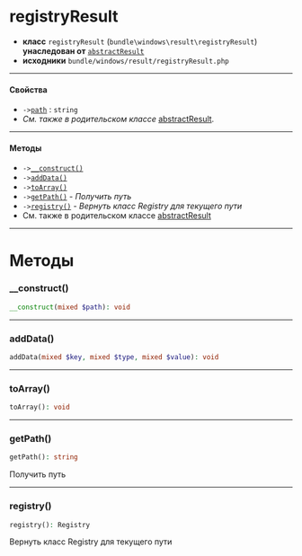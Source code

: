 # registryResult

- **класс** `registryResult` (`bundle\windows\result\registryResult`) **унаследован от** [`abstractResult`](classes/bundle/windows/result/abstractResult.ru.md)
- **исходники** `bundle/windows/result/registryResult.php`

---

#### Свойства

- `->`[`path`](#prop-path) : `string`
- *См. также в родительском классе* [abstractResult](classes/bundle/windows/result/abstractResult.ru.md).

---

#### Методы

- `->`[`__construct()`](#method-__construct)
- `->`[`addData()`](#method-adddata)
- `->`[`toArray()`](#method-toarray)
- `->`[`getPath()`](#method-getpath) - _Получить путь_
- `->`[`registry()`](#method-registry) - _Вернуть класс Registry для текущего пути_
- См. также в родительском классе [abstractResult](classes/bundle/windows/result/abstractResult.ru.md)

---
# Методы

<a name="method-__construct"></a>

### __construct()
```php
__construct(mixed $path): void
```

---

<a name="method-adddata"></a>

### addData()
```php
addData(mixed $key, mixed $type, mixed $value): void
```

---

<a name="method-toarray"></a>

### toArray()
```php
toArray(): void
```

---

<a name="method-getpath"></a>

### getPath()
```php
getPath(): string
```
Получить путь

---

<a name="method-registry"></a>

### registry()
```php
registry(): Registry
```
Вернуть класс Registry для текущего пути